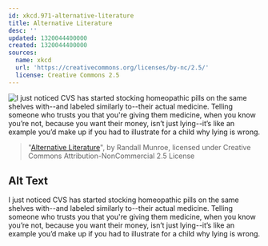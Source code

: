 ```yaml
---
id: xkcd.971-alternative-literature
title: Alternative Literature
desc: ''
updated: 1320044400000
created: 1320044400000
sources:
  name: xkcd
  url: 'https://creativecommons.org/licenses/by-nc/2.5/'
  license: Creative Commons 2.5
---
```

![I just noticed CVS has started stocking homeopathic pills on the same shelves with--and labeled similarly to--their actual medicine. Telling someone who trusts you that you're giving them medicine, when you know you’re not, because you want their money, isn’t just lying--it’s like an example you’d make up if you had to illustrate for a child why lying is wrong.](https://imgs.xkcd.com/comics/alternative_literature.png)
> "[Alternative Literature](https://xkcd.com/971/)", by Randall Munroe, licensed under Creative Commons Attribution-NonCommercial 2.5 License

## Alt Text
I just noticed CVS has started stocking homeopathic pills on the same shelves with--and labeled similarly to--their actual medicine. Telling someone who trusts you that you're giving them medicine, when you know you’re not, because you want their money, isn’t just lying--it’s like an example you’d make up if you had to illustrate for a child why lying is wrong.
